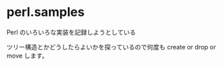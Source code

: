 perl.samples
============

Perl のいろいろな実装を記録しようとしている

ツリー構造とかどうしたらよいかを探っているので何度も create or drop or move します。

